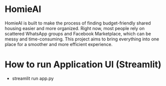 # HomieAI
HomieAI is built to make the process of finding budget-friendly shared housing easier and more organized. Right now, most people rely on scattered WhatsApp groups and Facebook Marketplace, which can be messy and time-consuming. This project aims to bring everything into one place for a smoother and more efficient experience.

# How to run Application UI (Streamlit)
- streamlit run app.py
